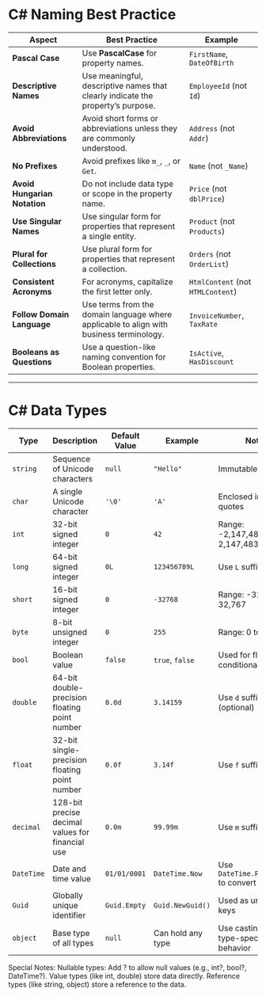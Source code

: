 # C# Naming Best Practice
| **Aspect**                   | **Best Practice**                                                                       | **Example**                       |
| ---------------------------- | --------------------------------------------------------------------------------------- | --------------------------------- |
| **Pascal Case**              | Use **PascalCase** for property names.                                                  | `FirstName`, `DateOfBirth`        |
| **Descriptive Names**        | Use meaningful, descriptive names that clearly indicate the property’s purpose.         | `EmployeeId` (not `Id`)           |
| **Avoid Abbreviations**      | Avoid short forms or abbreviations unless they are commonly understood.                 | `Address` (not `Addr`)            |
| **No Prefixes**              | Avoid prefixes like `m_`, `_`, or `Get`.                                                | `Name` (not `_Name`)              |
| **Avoid Hungarian Notation** | Do not include data type or scope in the property name.                                 | `Price` (not `dblPrice`)          |
| **Use Singular Names**       | Use singular form for properties that represent a single entity.                        | `Product` (not `Products`)        |
| **Plural for Collections**   | Use plural form for properties that represent a collection.                             | `Orders` (not `OrderList`)        |
| **Consistent Acronyms**      | For acronyms, capitalize the first letter only.                                         | `HtmlContent` (not `HTMLContent`) |
| **Follow Domain Language**   | Use terms from the domain language where applicable to align with business terminology. | `InvoiceNumber`, `TaxRate`        |
| **Booleans as Questions**    | Use a question-like naming convention for Boolean properties.                           | `IsActive`, `HasDiscount`         |

---

# C# Data Types
| **Type**   | **Description**                                  | **Default Value** | **Example**       | **Notes**                              |
| ---------- | ------------------------------------------------ | ----------------- | ----------------- | -------------------------------------- |
| `string`   | Sequence of Unicode characters                   | `null`            | `"Hello"`         | Immutable                              |
| `char`     | A single Unicode character                       | `'\0'`            | `'A'`             | Enclosed in single quotes              |
| `int`      | 32-bit signed integer                            | `0`               | `42`              | Range: -2,147,483,648 to 2,147,483,647 |
| `long`     | 64-bit signed integer                            | `0L`              | `123456789L`      | Use `L` suffix                         |
| `short`    | 16-bit signed integer                            | `0`               | `-32768`          | Range: -32,768 to 32,767               |
| `byte`     | 8-bit unsigned integer                           | `0`               | `255`             | Range: 0 to 255                        |
| `bool`     | Boolean value                                    | `false`           | `true`, `false`   | Used for flags or conditionals         |
| `double`   | 64-bit double-precision floating point number    | `0.0d`            | `3.14159`         | Use `d` suffix (optional)              |
| `float`    | 32-bit single-precision floating point number    | `0.0f`            | `3.14f`           | Use `f` suffix                         |
| `decimal`  | 128-bit precise decimal values for financial use | `0.0m`            | `99.99m`          | Use `m` suffix                         |
| `DateTime` | Date and time value                              | `01/01/0001`      | `DateTime.Now`    | Use `DateTime.Parse(...)` to convert   |
| `Guid`     | Globally unique identifier                       | `Guid.Empty`      | `Guid.NewGuid()`  | Used as unique keys                    |
| `object`   | Base type of all types                           | `null`            | Can hold any type | Use casting for type-specific behavior |

Special Notes:
Nullable types: Add ? to allow null values (e.g., int?, bool?, DateTime?).
Value types (like int, double) store data directly.
Reference types (like string, object) store a reference to the data.
